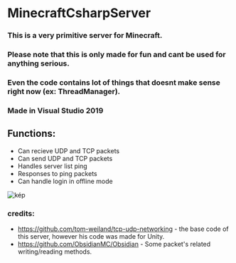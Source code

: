 # MinecraftCsharpServer

### This is a very primitive server for Minecraft.
### Please note that this is only made for fun and cant be used for anything serious.
### Even the code contains lot of things that doesnt make sense right now (ex: ThreadManager).

### Made in Visual Studio 2019

## Functions:
- Can recieve UDP and TCP packets
- Can send UDP and TCP packets
- Handles server list ping
- Responses to ping packets
- Can handle login in offline mode

![kép](https://user-images.githubusercontent.com/40893862/149671417-61b963c6-7279-4c10-b487-e86f69c00376.png)

### credits:
- https://github.com/tom-weiland/tcp-udp-networking - the base code of this server, however his code was made for Unity.
- https://github.com/ObsidianMC/Obsidian - Some packet's related writing/reading methods.


